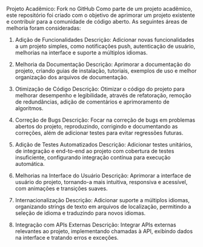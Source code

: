 Projeto Acadêmico: Fork no GitHub
Como parte de um projeto acadêmico, este repositório foi criado com o objetivo de aprimorar um projeto existente e contribuir para a comunidade de código aberto. As seguintes áreas de melhoria foram consideradas:

1. Adição de Funcionalidades
Descrição: Adicionar novas funcionalidades a um projeto simples, como notificações push, autenticação de usuário, melhorias na interface e suporte a múltiplos idiomas.

2. Melhoria da Documentação
Descrição: Aprimorar a documentação do projeto, criando guias de instalação, tutoriais, exemplos de uso e melhor organização dos arquivos de documentação.

3. Otimização de Código
Descrição: Otimizar o código do projeto para melhorar desempenho e legibilidade, através de refatoração, remoção de redundâncias, adição de comentários e aprimoramento de algoritmos.

4. Correção de Bugs
Descrição: Focar na correção de bugs em problemas abertos do projeto, reproduzindo, corrigindo e documentando as correções, além de adicionar testes para evitar regressões futuras.

5. Adição de Testes Automatizados
Descrição: Adicionar testes unitários, de integração e end-to-end ao projeto com cobertura de testes insuficiente, configurando integração contínua para execução automática.

6. Melhorias na Interface do Usuário
Descrição: Aprimorar a interface de usuário do projeto, tornando-a mais intuitiva, responsiva e acessível, com animações e transições suaves.

7. Internacionalização
Descrição: Adicionar suporte a múltiplos idiomas, organizando strings de texto em arquivos de localização, permitindo a seleção de idioma e traduzindo para novos idiomas.

8. Integração com APIs Externas
Descrição: Integrar APIs externas relevantes ao projeto, implementando chamadas à API, exibindo dados na interface e tratando erros e exceções.
